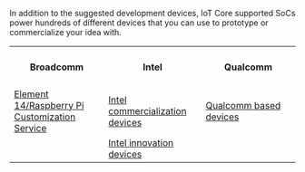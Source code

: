 <p>In addition to the suggested development devices, IoT Core supported SoCs power hundreds of different devices that you can use to prototype or commercialize your idea with.</p>
<table class="table table-striped maker-kit">
    <tr></tr>
    <tr>
      <th style="width:33%">
        <h4>Broadcomm</h4>
      </th>
      <th style="width:34%">
        <h4>Intel</h4>
      </th>
      <th style="width:33%">
        <h4>Qualcomm</h4>
      </th>
    </tr>
    <tr>
      <td><a href="https://www.element14.com/community/docs/DOC-76955/l/raspberry-pi-customization-service">Element 14/Raspberry Pi Customization Service</a></td>
      <td><a href="http://iotsolutionsalliance.intel.com/solutions-directory/processors_list/782">Intel commercialization devices</a></td>
      <td><a href="https://developer.qualcomm.com/hardware/snapdragon-410">Qualcomm based devices</a></td>
    </tr>
    <tr>
      <td></td>
      <td><a href="http://www.intel.com/joule">Intel innovation devices</a></td>
      <td></td>
    </tr>
</table>